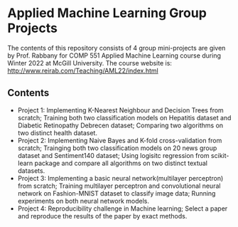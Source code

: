 # Applied Machine Learning Group Projects
The contents of this repository consists of 4 group mini-projects are given by Prof. Rabbany for COMP 551 Applied Machine Learning course during Winter 2022 at McGill University. The course website is: http://www.reirab.com/Teaching/AML22/index.html
## Contents
* Project 1: Implementing K-Nearest Neighbour and Decision Trees from scratch; Training both two classification models on Hepatitis dataset and Diabetic Retinopathy Debrecen dataset; Comparing two algorithms on two distinct health dataset.
* Project 2: Implementing Naive Bayes and K-fold cross-validation from scratch; Trainging both two classification models on 20 news group dataset and Sentiment140 dataset; Using logisitc regression from scikit-learn package and compare all algorithms on two distinct textual datasets.
* Project 3: Implementing a basic neural network(multilayer perceptron) from scratch; Training multilayer perceptron and convolutional neural network on Fashion-MNIST dataset to classify image data; Running experiments on both neural network models.
* Project 4: Reproducibility challenge in Machine learning; Select a paper and reproduce the results of the paper by exact methods.
